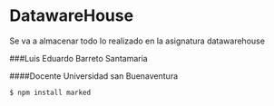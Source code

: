 # DatawareHouse
Se va a almacenar todo lo realizado en la asignatura datawarehouse

###Luis Eduardo Barreto Santamaria

####Docente Universidad san Buenaventura

`$ npm install marked`
